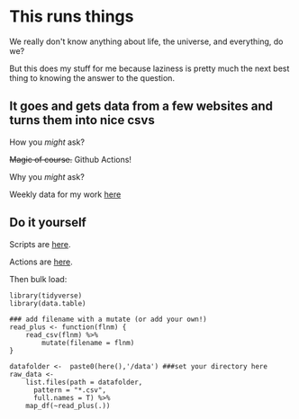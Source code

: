 # This runs things

We really don't know anything about life, the universe, and everything, do we?

But this does my stuff for me because laziness is pretty much the next best thing to knowing the answer to the question.

## It goes and gets data from a few websites and turns them into nice csvs

How you _might_ ask? 

~~Magic of course.~~ Github Actions! 

Why you _might_ ask?

Weekly data for my work [here](https://github.com/mrpotatocode/COFFEE_COFFEE_COFFEE)

## Do it yourself

Scripts are [here](https://github.com/mrpotatocode/Automatic_Drip/tree/main/R). 

Actions are [here](https://github.com/mrpotatocode/Automatic_Drip/tree/main/.github/workflows).

Then bulk load:
```
library(tidyverse)
library(data.table)

### add filename with a mutate (or add your own!)
read_plus <- function(flnm) {
    read_csv(flnm) %>% 
        mutate(filename = flnm)
}

datafolder <-  paste0(here(),'/data') ###set your directory here
raw_data <-  
    list.files(path = datafolder,
      pattern = "*.csv",
      full.names = T) %>% 
    map_df(~read_plus(.))
```
